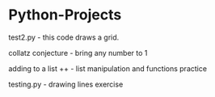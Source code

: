 # Python-Projects

test2.py - this code draws a grid.

collatz conjecture - bring any number to 1

adding to a list ++ - list manipulation and functions practice

testing.py - drawing lines exercise
